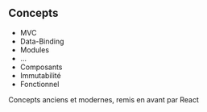 ## Concepts

* MVC
* Data-Binding
* Modules
* …
* Composants
* Immutabilité
* Fonctionnel

Concepts anciens et modernes, remis en avant par React
